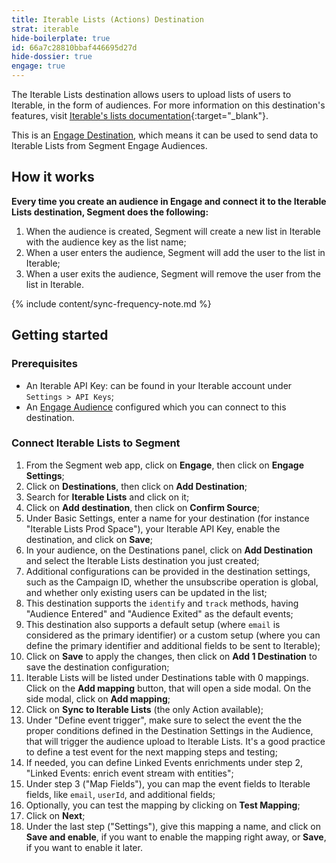```yaml
---
title: Iterable Lists (Actions) Destination
strat: iterable
hide-boilerplate: true
id: 66a7c28810bbaf446695d27d
hide-dossier: true
engage: true
---
```


The Iterable Lists destination allows users to upload lists of users to Iterable, in the form of audiences. For more information on this destination's features, visit [Iterable's lists documentation](https://support.iterable.com/hc/en-us/articles/115000770906-Adding-Users-and-Creating-Lists){:target="_blank"}.

This is an [Engage Destination](/docs/engage/using-engage-data/#engage-destination-types-event-vs-list), which means it can be used to send data to Iterable Lists from Segment Engage Audiences.

## How it works

**Every time you create an audience in Engage and connect it to the Iterable Lists destination, Segment does the following:**

1. When the audience is created, Segment will create a new list in Iterable with the audience key as the list name;
2. When a user enters the audience, Segment will add the user to the list in Iterable;
3. When a user exits the audience, Segment will remove the user from the list in Iterable.

{% include content/sync-frequency-note.md %}

## Getting started

### Prerequisites

* An Iterable API Key: can be found in your Iterable account under `Settings > API Keys`;
* An [Engage Audience](/docs/engage/audiences/) configured which you can connect to this destination.

### Connect Iterable Lists to Segment

1. From the Segment web app, click on **Engage**, then click on **Engage Settings**;
2. Click on **Destinations**, then click on **Add Destination**;
3. Search for **Iterable Lists** and click on it;
4. Click on **Add destination**, then click on **Confirm Source**;
5. Under Basic Settings, enter a name for your destination (for instance "Iterable Lists Prod Space"), your Iterable API Key, enable the destination, and click on **Save**;
6. In your audience, on the Destinations panel, click on **Add Destination** and select the Iterable Lists destination you just created;
7. Additional configurations can be provided in the destination settings, such as the Campaign ID, whether the unsubscribe operation is global, and whether only existing users can be updated in the list;
8. This destination supports the `identify` and `track` methods, having "Audience Entered" and "Audience Exited" as the default events;
9. This destination also supports a default setup (where `email` is considered as the primary identifier) or a custom setup (where you can define the primary identifier and additional fields to be sent to Iterable);
10. Click on **Save** to apply the changes, then click on **Add 1 Destination** to save the destination configuration;
11. Iterable Lists will be listed under Destinations table with 0 mappings. Click on the **Add mapping** button, that will open a side modal. On the side modal, click on **Add mapping**;
12. Click on **Sync to Iterable Lists** (the only Action available);
13. Under "Define event trigger", make sure to select the event the the proper conditions defined in the Destination Settings in the Audience, that will trigger the audience upload to Iterable Lists. It's a good practice to define a test event for the next mapping steps and testing;
14. If needed, you can define Linked Events enrichments under step 2, "Linked Events: enrich event stream with entities";
15. Under step 3 ("Map Fields"), you can map the event fields to Iterable fields, like `email`, `userId`, and additional fields;
16. Optionally, you can test the mapping by clicking on **Test Mapping**;
17. Click on **Next**;
18. Under the last step ("Settings"), give this mapping a name, and click on **Save and enable**, if you want to enable the mapping right away, or **Save**, if you want to enable it later.
